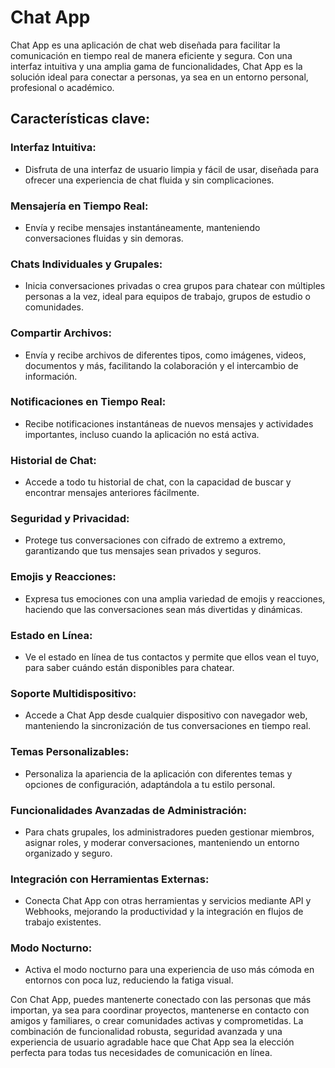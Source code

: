 # Chat App

Chat App es una aplicación de chat web diseñada para facilitar la comunicación en tiempo real de manera eficiente y segura. Con una interfaz intuitiva y una amplia gama de funcionalidades, Chat App es la solución ideal para conectar a personas, ya sea en un entorno personal, profesional o académico.

## Características clave:

### Interfaz Intuitiva:

- Disfruta de una interfaz de usuario limpia y fácil de usar, diseñada para ofrecer una experiencia de chat fluida y sin complicaciones.

### Mensajería en Tiempo Real:

- Envía y recibe mensajes instantáneamente, manteniendo conversaciones fluidas y sin demoras.

### Chats Individuales y Grupales:

- Inicia conversaciones privadas o crea grupos para chatear con múltiples personas a la vez, ideal para equipos de trabajo, grupos de estudio o comunidades.

### Compartir Archivos:

- Envía y recibe archivos de diferentes tipos, como imágenes, videos, documentos y más, facilitando la colaboración y el intercambio de información.

### Notificaciones en Tiempo Real:

- Recibe notificaciones instantáneas de nuevos mensajes y actividades importantes, incluso cuando la aplicación no está activa.

### Historial de Chat:

- Accede a todo tu historial de chat, con la capacidad de buscar y encontrar mensajes anteriores fácilmente.

### Seguridad y Privacidad:

- Protege tus conversaciones con cifrado de extremo a extremo, garantizando que tus mensajes sean privados y seguros.

### Emojis y Reacciones:

- Expresa tus emociones con una amplia variedad de emojis y reacciones, haciendo que las conversaciones sean más divertidas y dinámicas.

### Estado en Línea:

- Ve el estado en línea de tus contactos y permite que ellos vean el tuyo, para saber cuándo están disponibles para chatear.

### Soporte Multidispositivo:

- Accede a Chat App desde cualquier dispositivo con navegador web, manteniendo la sincronización de tus conversaciones en tiempo real.

### Temas Personalizables:

- Personaliza la apariencia de la aplicación con diferentes temas y opciones de configuración, adaptándola a tu estilo personal.

### Funcionalidades Avanzadas de Administración:

- Para chats grupales, los administradores pueden gestionar miembros, asignar roles, y moderar conversaciones, manteniendo un entorno organizado y seguro.

### Integración con Herramientas Externas:

- Conecta Chat App con otras herramientas y servicios mediante API y Webhooks, mejorando la productividad y la integración en flujos de trabajo existentes.

### Modo Nocturno:

- Activa el modo nocturno para una experiencia de uso más cómoda en entornos con poca luz, reduciendo la fatiga visual.

Con Chat App, puedes mantenerte conectado con las personas que más importan, ya sea para coordinar proyectos, mantenerse en contacto con amigos y familiares, o crear comunidades activas y comprometidas. La combinación de funcionalidad robusta, seguridad avanzada y una experiencia de usuario agradable hace que Chat App sea la elección perfecta para todas tus necesidades de comunicación en línea.
